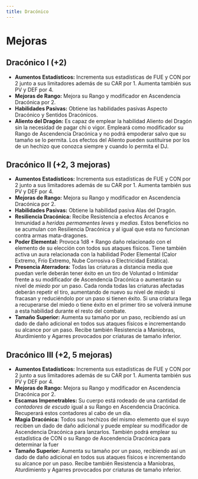 ```yaml
---
title: Dracónico
---
```


# Mejoras

## Dracónico I (+2)

- **Aumentos Estadísticos:** Incrementa sus estadísticas de FUE y CON por 2 junto a sus limitadores además de su CAR por 1. Aumenta también sus PV y DEF por 4.
- **Mejoras de Rango:** Mejora su Rango y modificador en Ascendencia Dracónica por 2. 
- **Habilidades Pasivas:** Obtiene las habilidades pasivas Aspecto Dracónico y Sentidos Dracónicos.
- **Aliento del Dragón:** Es capaz de emplear la habilidad Aliento del Dragón sin la necesidad de pagar chi o vigor. Empleará como modificador su Rango de Ascendencia Dracónica y no podrá empoderar salvo que su tamaño se lo permita. Los efectos del Aliento pueden sustituirse por los de un hechizo que conozca siempre y cuando lo permita el DJ.

## Dracónico II (+2, 3 mejoras)

- **Aumentos Estadísticos:** Incrementa sus estadísticas de FUE y CON por 2 junto a sus limitadores además de su CAR por 1. Aumenta también sus PV y DEF por 4.
- **Mejoras de Rango:** Mejora su Rango y modificador en Ascendencia Dracónica por 2. 
- **Habilidades Pasivas:** Obtiene la habilidad pasiva Alas del Dragón.
- **Resiliencia Dracónica:** Recibe Resistencia a efectos Arcanos e Inmunidad a *heridas permamentes leves* y *medias*. Estos beneficios no se acumulan con Resiliencia Dracónica y al igual que esta no funcionan contra armas mata-dragones.
- **Poder Elemental:** Provoca 1d8 + Rango daño relacionado con el elemento de su elección con todos sus ataques físicos. Tiene también activa un aura relacionada con la habilidad Poder Elemental (Calor Extremo, Frío Extremo, Nube Corrosiva o Electricidad Estática).
- **Presencia Aterradora:** Todas las criaturas a distancia media que puedan verle deberán tener éxito en un tiro de Voluntad o Intimidar frente a su modificador de Ascendencia Dracónica o aumentarán su nivel de *miedo* por un paso. Cada ronda todas las criaturas afectadas deberán repetir el tiro, aumentando de nuevo su nivel de *miedo* si fracasan y reduciéndolo por un paso si tienen éxito. Si una criatura llega a recuperarse del miedo o tiene éxito en el primer tiro se volverá inmune a esta habilidad durante el resto del combate. 
- **Tamaño Superior:** Aumenta su tamaño por un paso, recibiendo así un dado de daño adicional en todos sus ataques físicos e incrementando su alcance por un paso. Recibe también Resistencia a Maniobras, Aturdimiento y Agarres provocados por criaturas de tamaño inferior.

## Dracónico III (+2, 5 mejoras)

- **Aumentos Estadísticos:** Incrementa sus estadísticas de FUE y CON por 2 junto a sus limitadores además de su CAR por 1. Aumenta también sus PV y DEF por 4.
- **Mejoras de Rango:** Mejora su Rango y modificador en Ascendencia Dracónica por 2.
- **Escamas Impenetrables:** Su cuerpo está rodeado de una cantidad de *contadores de escudo* igual a su Rango en Ascendencia Dracónica. Recuperará estos contadores al cabo de un día.
- **Magia Dracónica:** Todos sus hechizos del mismo elemento que el suyo reciben un dado de daño adicional y puede emplear su modificador de Ascendencia Dracónica para lanzarlos. También podrá emplear su estadística de CON o su Rango de Ascendencia Dracónica para determinar la fuer
- **Tamaño Superior:** Aumenta su tamaño por un paso, recibiendo así un dado de daño adicional en todos sus ataques físicos e incrementando su alcance por un paso. Recibe también Resistencia a Maniobras, Aturdimiento y Agarres provocados por criaturas de tamaño inferior.